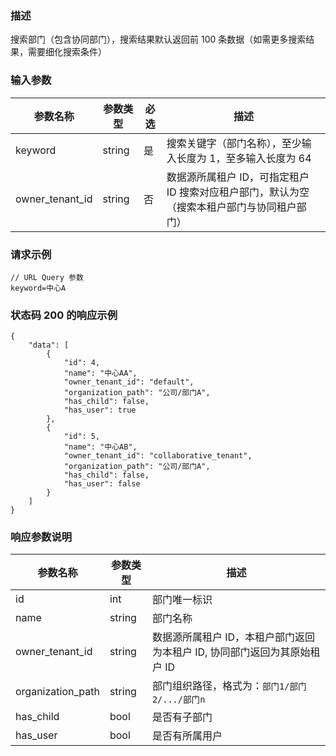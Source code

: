 ### 描述

搜索部门（包含协同部门），搜索结果默认返回前 100 条数据（如需更多搜索结果，需要细化搜索条件）

### 输入参数

| 参数名称            | 参数类型   | 必选 | 描述                                                |
|-----------------|--------|----|---------------------------------------------------|
| keyword         | string | 是  | 搜索关键字（部门名称），至少输入长度为 1，至多输入长度为 64                  |
| owner_tenant_id | string | 否  | 数据源所属租户 ID，可指定租户 ID 搜索对应租户部门，默认为空（搜索本租户部门与协同租户部门） |

### 请求示例

```
// URL Query 参数
keyword=中心A
```

### 状态码 200 的响应示例

```json5
{
    "data": [
        {
            "id": 4,
            "name": "中心AA",
            "owner_tenant_id": "default",
            "organization_path": "公司/部门A",
            "has_child": false,
            "has_user": true
        },
        {
            "id": 5,
            "name": "中心AB",
            "owner_tenant_id": "collaborative_tenant",
            "organization_path": "公司/部门A",
            "has_child": false,
            "has_user": false
        }
    ]
}
```

### 响应参数说明

| 参数名称              | 参数类型   | 描述                                         |
|-------------------|--------|--------------------------------------------|
| id                | int    | 部门唯一标识                                     |
| name              | string | 部门名称                                       |
| owner_tenant_id   | string | 数据源所属租户 ID，本租户部门返回为本租户 ID, 协同部门返回为其原始租户 ID |
| organization_path | string | 部门组织路径，格式为：`部门1/部门2/.../部门n`               |
| has_child         | bool   | 是否有子部门                                     |
| has_user          | bool   | 是否有所属用户                                    |
